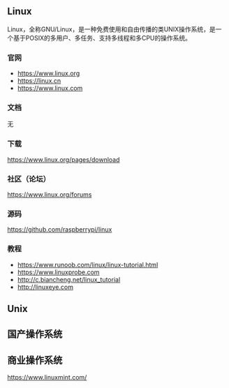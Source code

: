 ## Linux
Linux，全称GNU/Linux，是一种免费使用和自由传播的类UNIX操作系统，是一个基于POSIX的多用户、多任务、支持多线程和多CPU的操作系统。

### 官网
- https://www.linux.org
- https://linux.cn
- https://www.linux.com

### 文档
无

### 下载
https://www.linux.org/pages/download

### 社区（论坛）
https://www.linux.org/forums

### 源码
https://github.com/raspberrypi/linux

### 教程
- https://www.runoob.com/linux/linux-tutorial.html
- https://www.linuxprobe.com
- http://c.biancheng.net/linux_tutorial
- http://linuxeye.com


## Unix



## 国产操作系统



## 商业操作系统


https://www.linuxmint.com/